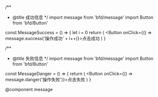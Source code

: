 /**
 * @title 成功信息
 */
import message from 'bfd/message'
import Button from 'bfd/Button'

const MessageSuccess = () => {
  let i = 0
  return (
    <Button onClick={() => message.success('操作成功' + i++)}>点击成功</Button>
  )
}

/**
 * @title 失败信息
 */
import message from 'bfd/message'
import Button from 'bfd/Button'

const MessageDanger = () => {
  return (
    <Button onClick={() => message.danger('操作失败')}>点击失败</Button>
  )
}

@component message
